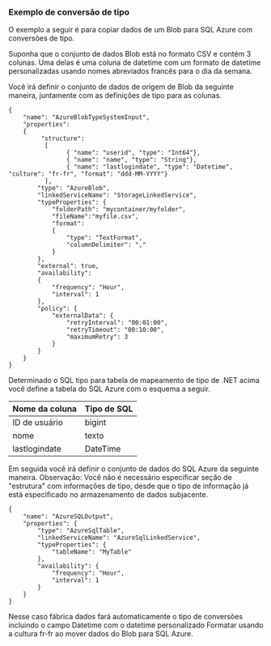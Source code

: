 ### <a name="type-conversion-sample"></a>Exemplo de conversão de tipo
O exemplo a seguir é para copiar dados de um Blob para SQL Azure com conversões de tipo.

Suponha que o conjunto de dados Blob está no formato CSV e contém 3 colunas. Uma delas é uma coluna de datetime com um formato de datetime personalizadas usando nomes abreviados francês para o dia da semana.

Você irá definir o conjunto de dados de origem de Blob da seguinte maneira, juntamente com as definições de tipo para as colunas.

    {
        "name": "AzureBlobTypeSystemInput",
        "properties":
        {
             "structure": 
              [
                    { "name": "userid", "type": "Int64"},
                    { "name": "name", "type": "String"},
                    { "name": "lastlogindate", "type": "Datetime", "culture": "fr-fr", "format": "ddd-MM-YYYY"}
              ],
            "type": "AzureBlob",
            "linkedServiceName": "StorageLinkedService",
            "typeProperties": {
                "folderPath": "mycontainer/myfolder",
                "fileName":"myfile.csv",
                "format":
                {
                    "type": "TextFormat",
                    "columnDelimiter": ","
                }
            },
            "external": true,
            "availability":
            {
                "frequency": "Hour",
                "interval": 1
            },
            "policy": {
                "externalData": {
                    "retryInterval": "00:01:00",
                    "retryTimeout": "00:10:00",
                    "maximumRetry": 3
                }
            }
        }
    }

Determinado o SQL tipo para tabela de mapeamento de tipo de .NET acima você define a tabela do SQL Azure com o esquema a seguir.

| Nome da coluna | Tipo de SQL |
| ----------- | -------- |
| ID de usuário | bigint |
| nome | texto |
| lastlogindate | DateTime |

Em seguida você irá definir o conjunto de dados do SQL Azure da seguinte maneira. Observação: Você não é necessário especificar seção de "estrutura" com informações de tipo, desde que o tipo de informação já está especificado no armazenamento de dados subjacente.

    {
        "name": "AzureSQLOutput",
        "properties": {
            "type": "AzureSqlTable",
            "linkedServiceName": "AzureSqlLinkedService",
            "typeProperties": {
                "tableName": "MyTable"
            },
            "availability": {
                "frequency": "Hour",
                "interval": 1
            }
        }
    }

Nesse caso fábrica dados fará automaticamente o tipo de conversões incluindo o campo Datetime com o datetime personalizado Formatar usando a cultura fr-fr ao mover dados do Blob para SQL Azure.


